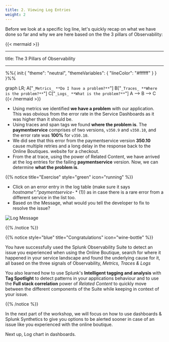 ```yaml
---
title: 2. Viewing Log Entries
weight: 2
---
```


Before we look at a specific log line, let's quickly recap on what we have done so far and why we are here based on the the 3 pillars of Observability:

{{< mermaid >}}

---
title: The 3 Pillars of Observability

---

%%{
  init:{
    "theme": "neutral",
    "themeVariables": {
      "lineColor": "#ffffff"
    }
  }
}%%

graph LR;
    A["`_Metrics_
    **Do I have a problem?**`"]
    B["`_Traces_
    **Where is the problem?**`"]
    C["`_Logs_
    **What is the problem?**`"]
    A --> B --> C
{{< /mermaid >}}

* Using metrics we identified **we have a problem** with our application. This was obvious from the error rate in the Service Dashboards as it was higher than it should be.
* Using traces and span tags we found **where the problem is**. The **paymentservice** comprises of  two versions, `v350.9` and `v350.10`, and the error rate was **100%** for `v350.10`.
* We did see that this error from the paymentservice version **350.10** cause multiple retries and a long delay in the response back to the Online Boutiques. website for a checkout.
* From the at trace, using the power of Related Content, we have arrived at the log entries for the failing **paymentservice** version. Now, we can determine **what the problem is**.

{{% notice title="Exercise" style="green" icon="running" %}}

* Click on an error entry in the log table (make sure it says *hostname":"paymentservice-* * (1)) as in case there is a rare error from a different service in the list too.
* Based on the Message,  what would you tell the developer to fix to resolve the issue?

![Log Message](../images/log-observer-log-message.png)

{{% /notice %}}

{{% notice style="blue" title="Congratulations" icon="wine-bottle" %}}

You have successfully used the Splunk Observability Suite to detect an issue you experienced when using the Online Boutique, search for where it happened in your service landscape and found the underlying cause for it, all based on the three signals of Observability, *Metrics, Traces & Logs*

You also learned how to use Splunk's **Intelligent tagging and analysis** with **Tag Spotlight** to detect patterns in your applications behaviour and  to use the  **Full stack correlation** power of *Related Content* to quickly move between the different components of the Suite while keeping in context of your issue.

{{% /notice %}}

In the next part of the workshop, we will focus on how to use dashboards & Splunk Synthetics to give you options to be alerted sooner in case of an issue like you experienced with the online boutique.

Next up, Log chart in dashboards.
